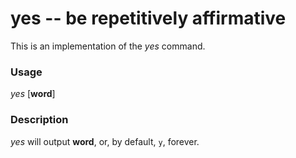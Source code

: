 yes -- be repetitively affirmative
===

This is an implementation of the *yes* command.


### Usage
*yes* [__word__]

### Description
*yes* will output __word__, or, by default, `y`, forever.
